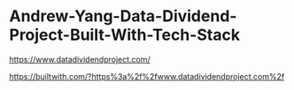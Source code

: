 # Andrew-Yang-Data-Dividend-Project-Built-With-Tech-Stack
https://www.datadividendproject.com/

https://builtwith.com/?https%3a%2f%2fwww.datadividendproject.com%2f
